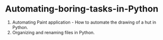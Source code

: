 # Automating-boring-tasks-in-Python
1. Automating Paint application - How to automate the drawing of a hut in Python.
2. Organizing and renaming files in Python.
